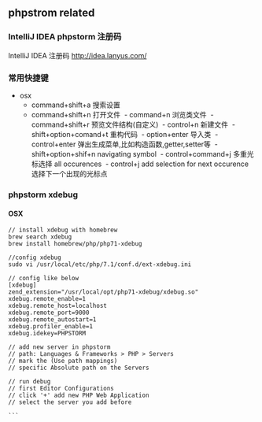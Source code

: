 ## phpstrom related

### IntelliJ IDEA phpstorm 注册码
IntelliJ IDEA 注册码
http://idea.lanyus.com/

### 常用快捷键
+ osx
  - command+shift+a 搜索设置
  - command+shift+n 打开文件
  - command+n 浏览类文件
  - command+shift+r 预览文件结构(自定义)
  - control+n 新建文件
  - shift+option+comand+t 重构代码
  - option+enter 导入类
  - control+enter 弹出生成菜单,比如构造函数,getter,setter等
  - shift+option+shif+n navigating symbol
  - control+command+j 多重光标选择 all occurences
  - control+j add selection for next occurence 选择下一个出现的光标点

### phpstorm xdebug

#### OSX

```
// install xdebug with homebrew
brew search xdebug
brew install homebrew/php/php71-xdebug

//config xdebug
sudo vi /usr/local/etc/php/7.1/conf.d/ext-xdebug.ini

// config like below
[xdebug]
zend_extension="/usr/local/opt/php71-xdebug/xdebug.so"
xdebug.remote_enable=1
xdebug.remote_host=localhost
xdebug.remote_port=9000
xdebug.remote_autostart=1
xdebug.profiler_enable=1
xdebug.idekey=PHPSTORM

// add new server in phpstorm
// path: Languages & Frameworks > PHP > Servers
// mark the (Use path mappings)
// specific Absolute path on the Servers

// run debug
// first Editor Configurations
// click '+' add new PHP Web Application
// select the server you add before

```  
